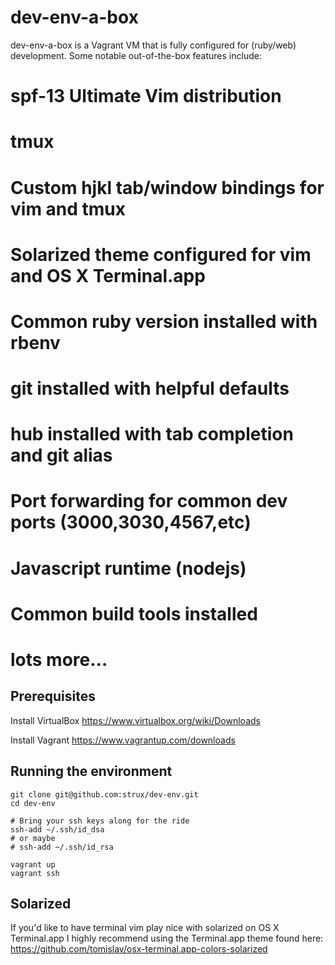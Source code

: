 # dev-env-a-box #

dev-env-a-box is a Vagrant VM that is fully configured for (ruby/web) development.  Some notable out-of-the-box features include:
# spf-13 Ultimate Vim distribution
# tmux
# Custom hjkl tab/window bindings for vim and tmux
# Solarized theme configured for vim and OS X Terminal.app
# Common ruby version installed with rbenv
# git installed with helpful defaults
# hub installed with tab completion and git alias
# Port forwarding for common dev ports (3000,3030,4567,etc)
# Javascript runtime (nodejs)
# Common build tools installed
# lots more...

## Prerequisites ##

Install VirtualBox
https://www.virtualbox.org/wiki/Downloads

Install Vagrant
https://www.vagrantup.com/downloads

## Running the environment ##

```
git clone git@github.com:strux/dev-env.git
cd dev-env

# Bring your ssh keys along for the ride
ssh-add ~/.ssh/id_dsa
# or maybe
# ssh-add ~/.ssh/id_rsa

vagrant up
vagrant ssh
```

## Solarized ##
If you'd like to have terminal vim play nice with solarized on OS X Terminal.app I highly recommend using the Terminal.app theme found here: 
https://github.com/tomislav/osx-terminal.app-colors-solarized
